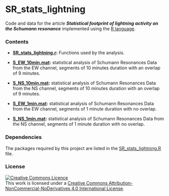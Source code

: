 # SR_stats_lightning

Code and data for the article ***Statistical footprint of lightning activity on the Schumann resonance*** implemented using the [R language](https://www.r-project.org/).

### Contents

* **[SR_stats_lightning.r](SR_stats_lightning.r):** Functions used by the analysis.

* **[S_EW_10min.mat](S_EW_10min.mat):** statistical analysis of Schumann Resonances Data from the EW channel, segments of 10 minutes duration with an overlap of 9 minutes.

* **[S_NS_10min.mat](S_NS_10min.mat):** statistical analysis of Schumann Resonances Data from the NS channel, segments of 10 minutes duration with an overlap of 9 minutes.

* **[S_EW_1min.mat](S_EW_1min.mat):** statistical analysis of Schumann Resonances Data from the EW channel, segments of 1 minute duration with no overlap.

* **[S_NS_1min.mat](S_NS_1min.mat):** statistical analysis of Schumann Resonances Data from the NS channel, segments of 1 minute duration with no overlap.

### Dependencies

The packages required by this project are listed in the [SR_stats_lightning.R](SR_stats_lightning.r) file.

### License
<a rel="license" href="http://creativecommons.org/licenses/by-nc-nd/4.0/"><img alt="Creative Commons Licence" style="border-width:0" src="https://i.creativecommons.org/l/by-nc-nd/4.0/88x31.png" /></a><br />This work is licensed under a <a rel="license" href="http://creativecommons.org/licenses/by-nc-nd/4.0/">Creative Commons Attribution-NonCommercial-NoDerivatives 4.0 International License</a>.
